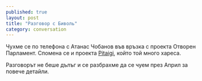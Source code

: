 ```yaml
---
published: true
layout: post
title: "Разговор с Биволь"
category: conversation
---
```


Чухме се по телефона с Атанас Чобанов във връзка с проекта Отворен Парламент. Спомена се и проекта [Pitaigi](http://www.obshtestvo.bg/project/pitaigi.html), който той много хареса.

Разговорът не беше дълъг и се разбрахме да се чуем през Април за повече детайли.
